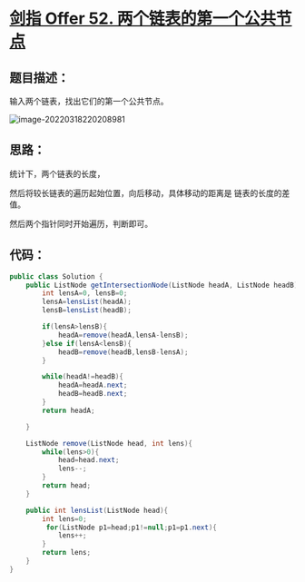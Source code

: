 # [剑指 Offer 52. 两个链表的第一个公共节点](https://leetcode-cn.com/problems/liang-ge-lian-biao-de-di-yi-ge-gong-gong-jie-dian-lcof/)

## 题目描述：

输入两个链表，找出它们的第一个公共节点。

![image-20220318220208981](https://gitee.com/peng_beihai/pics/raw/master/img/image-20220318220208981.png)

## 思路：

统计下，两个链表的长度，

然后将较长链表的遍历起始位置，向后移动，具体移动的距离是 链表的长度的差值。

然后两个指针同时开始遍历，判断即可。

## 代码：

```Java
public class Solution {
    public ListNode getIntersectionNode(ListNode headA, ListNode headB) {
        int lensA=0, lensB=0;
        lensA=lensList(headA);
        lensB=lensList(headB);

        if(lensA>lensB){
            headA=remove(headA,lensA-lensB);
        }else if(lensA<lensB){
            headB=remove(headB,lensB-lensA);
        }

        while(headA!=headB){
            headA=headA.next;
            headB=headB.next;
        }
        return headA;

    }

    ListNode remove(ListNode head, int lens){
        while(lens>0){
            head=head.next;
            lens--;
        }
        return head;
    }

    public int lensList(ListNode head){
        int lens=0;
         for(ListNode p1=head;p1!=null;p1=p1.next){
            lens++;
        }
        return lens;
    }
}
```

